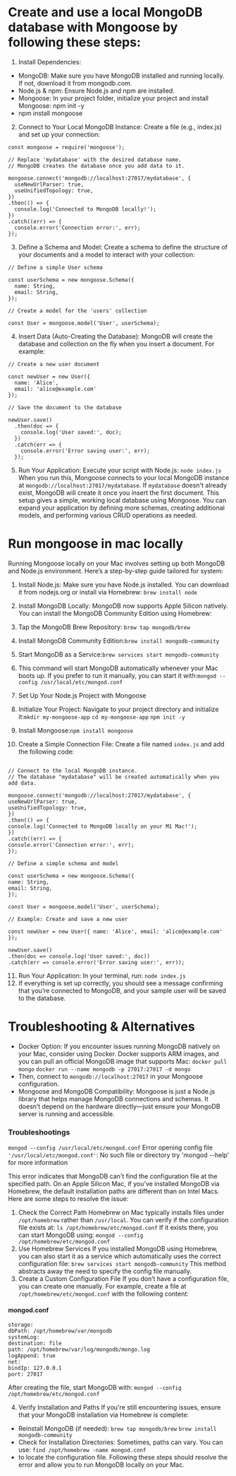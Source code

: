 # Create and use a local MongoDB database with Mongoose by following these steps:

1. Install Dependencies:

- MongoDB: Make sure you have MongoDB installed and running locally. If not, download it from mongodb.com.
- Node.js & npm: Ensure Node.js and npm are installed.
- Mongoose: In your project folder, initialize your project and install Mongoose: npm init -y
- npm install mongoose

2. Connect to Your Local MongoDB Instance:
   Create a file (e.g., index.js) and set up your connection:

```
const mongoose = require('mongoose');

// Replace 'mydatabase' with the desired database name.
// MongoDB creates the database once you add data to it.

mongoose.connect('mongodb://localhost:27017/mydatabase', {
  useNewUrlParser: true,
  useUnifiedTopology: true,
})
.then(() => {
  console.log('Connected to MongoDB locally!');
})
.catch((err) => {
  console.error('Connection error:', err);
});
```

3. Define a Schema and Model:
   Create a schema to define the structure of your documents and a model to interact with your collection:

```
// Define a simple User schema

const userSchema = new mongoose.Schema({
  name: String,
  email: String,
});

// Create a model for the 'users' collection

const User = mongoose.model('User', userSchema);
```

4. Insert Data (Auto-Creating the Database):
   MongoDB will create the database and collection on the fly when you insert a document. For example:

```
// Create a new user document

const newUser = new User({
  name: 'Alice',
  email: 'alice@example.com'
});

// Save the document to the database

newUser.save()
  .then(doc => {
    console.log('User saved:', doc);
  })
  .catch(err => {
    console.error('Error saving user:', err);
  });
```

5. Run Your Application:
   Execute your script with Node.js:
   ``node index.js``
   When you run this, Mongoose connects to your local MongoDB instance at ``mongodb://localhost:27017/mydatabase``. If ``mydatabase`` doesn't already exist, MongoDB will create it once you insert the first document.
   This setup gives a simple, working local database using Mongoose. You can expand your application by defining more schemas, creating additional models, and performing various CRUD operations as needed.

# Run mongoose in mac locally

Running Mongoose locally on your Mac involves setting up both MongoDB and Node.js environment. Here’s a step-by-step guide tailored for system:

1. Install Node.js:
   Make sure you have Node.js installed. You can download it from nodejs.org or install via Homebrew:
   ``brew install node``

2. Install MongoDB Locally:
   MongoDB now supports Apple Silicon natively. You can install the MongoDB Community Edition using Homebrew:
3. Tap the MongoDB Brew Repository: ``brew tap mongodb/brew``

4. Install MongoDB Community Edition:``brew install mongodb-community``

5. Start MongoDB as a Service:``brew services start mongodb-community``

6. This command will start MongoDB automatically whenever your Mac boots up. If you prefer to run it manually, you can start it with:``mongod --config /usr/local/etc/mongod.conf``

7. Set Up Your Node.js Project with Mongoose

8. Initialize Your Project: Navigate to your project directory and initialize it:``mkdir my-mongoose-app``
``cd my-mongoose-app``
``npm init -y``

9. Install Mongoose:``npm install mongoose``

10. Create a Simple Connection File: Create a file named ``index.js`` and add the following code:

```const mongoose = require('mongoose');

// Connect to the local MongoDB instance.
// The database "mydatabase" will be created automatically when you add data.

mongoose.connect('mongodb://localhost:27017/mydatabase', {
useNewUrlParser: true,
useUnifiedTopology: true,
})
.then(() => {
console.log('Connected to MongoDB locally on your M1 Mac!');
})
.catch((err) => {
console.error('Connection error:', err);
});

// Define a simple schema and model

const userSchema = new mongoose.Schema({
name: String,
email: String,
});

const User = mongoose.model('User', userSchema);

// Example: Create and save a new user

const newUser = new User({ name: 'Alice', email: 'alice@example.com' });

newUser.save()
.then(doc => console.log('User saved:', doc))
.catch(err => console.error('Error saving user:', err));
```
11. Run Your Application: In your terminal, run: ``node index.js``
12. If everything is set up correctly, you should see a message confirming that you’re connected to MongoDB, and your sample user will be saved to the database.

# Troubleshooting & Alternatives

- Docker Option: If you encounter issues running MongoDB natively on your Mac, consider using Docker. Docker supports ARM images, and you can pull an official MongoDB image that supports Mac: ``docker pull mongo``
``docker run --name mongodb -p 27017:27017 -d mongo``
- Then, connect to ``mongodb://localhost:27017`` in your Mongoose configuration.
- Mongoose and MongoDB Compatibility: Mongoose is just a Node.js library that helps manage MongoDB connections and schemas. It doesn’t depend on the hardware directly—just ensure your MongoDB server is running and accessible.

### Troubleshootings

``mongod --config /usr/local/etc/mongod.conf`` Error opening config file ``'/usr/local/etc/mongod.conf'``: No such file or directory try 'mongod --help' for more information

This error indicates that MongoDB can't find the configuration file at the specified path. On an Apple Silicon Mac, if you've installed MongoDB via Homebrew, the default installation paths are different than on Intel Macs. Here are some steps to resolve the issue:

1. Check the Correct Path
   Homebrew on Mac typically installs files under ``/opt/homebrew`` rather than ``/usr/local``. You can verify if the configuration file exists at:
   ``ls /opt/homebrew/etc/mongod.conf``
   If it exists there, you can start MongoDB using:
   ``mongod --config /opt/homebrew/etc/mongod.conf``
2. Use Homebrew Services
   If you installed MongoDB using Homebrew, you can also start it as a service which automatically uses the correct configuration file:
   ``brew services start mongodb-community``
   This method abstracts away the need to specify the config file manually.
3. Create a Custom Configuration File
   If you don’t have a configuration file, you can create one manually. For example, create a file at ``/opt/homebrew/etc/mongod.conf`` with the following content:

#### mongod.conf

```
storage:
dbPath: /opt/homebrew/var/mongodb
systemLog:
destination: file
path: /opt/homebrew/var/log/mongodb/mongo.log
logAppend: true
net:
bindIp: 127.0.0.1
port: 27017
```
After creating the file, start MongoDB with:
``mongod --config /opt/homebrew/etc/mongod.conf``

4. Verify Installation and Paths
If you're still encountering issues, ensure that your MongoDB installation via Homebrew is complete:

- Reinstall MongoDB (if needed): ``brew tap mongodb/brew``
``brew install mongodb-community``
- Check for Installation Directories: Sometimes, paths can vary. You can use: ``find /opt/homebrew -name mongod.conf``
- to locate the configuration file.
  Following these steps should resolve the error and allow you to run MongoDB locally on your Mac.
